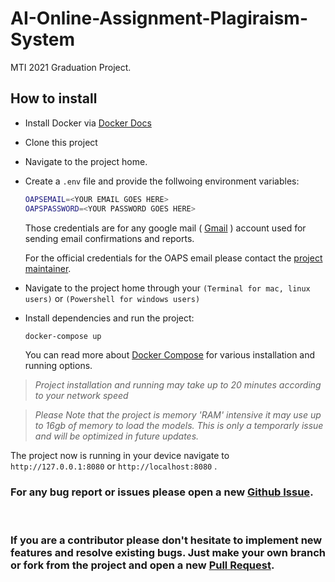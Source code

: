 # AI-Online-Assignment-Plagiraism-System
MTI 2021 Graduation Project.

## How to install
* Install Docker via [Docker Docs](https://docs.docker.com/get-docker/)
* Clone this project 
* Navigate to the project home.
* Create a `.env` file and provide the follwoing environment variables:
	```bash
	OAPSEMAIL=<YOUR EMAIL GOES HERE>
	OAPSPASSWORD=<YOUR PASSWORD GOES HERE>
	```
	Those credentials are for any google mail ( [Gmail](https://mail.google.com) ) account used for sending email confirmations and reports.
	
	For the official credentials for the OAPS email please contact the [project maintainer](https://github.com/N05h3ll).
* Navigate to the project home through your `(Terminal for mac, linux users)` or `(Powershell for windows users)`
* Install dependencies and run the project:
	```bash
	docker-compose up
	```
	You can read more about [Docker Compose](https://docs.docker.com/compose/reference/up/) for various installation and running options.

 > *Project installation and running may take up to 20 minutes according to your network speed*

 > *Please Note that the project is memory  'RAM' intensive it may use up to 16gb of memory to load the models. This is only a temporarly issue and will be optimized in future updates.* 

The project now is running in your device navigate to ``` http://127.0.0.1:8080 ``` or ``` http://localhost:8080 ``` .

### For any bug report or issues please open a new [Github Issue](https://github.com/N05h3ll/AI-Online-Assignment-Plagiarism-System/issues).
<br/>

### If you are a contributor please don't hesitate to implement new features and resolve existing bugs. Just make your own branch or fork from the project and open a new [Pull Request](https://github.com/N05h3ll/AI-Online-Assignment-Plagiarism-System/pulls).